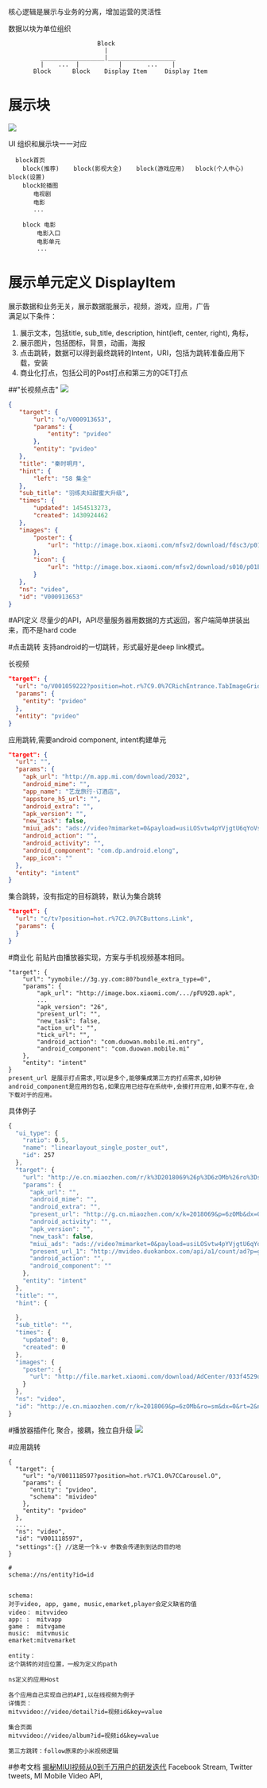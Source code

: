 核心逻辑是展示与业务的分离，增加运营的灵活性


数据以块为单位组织

                             Block
                               |
             __________________|___________________
             |    ...  |           |       ...    |
           Block      Block    Display Item     Display Item
           
           

#  展示块
<img src="https://raw.githubusercontent.com/AiAndroid/tvhome/master/tvhome/design/block.png"/></br>

UI 组织和展示块一一对应</br>
```
  block首页
    block(推荐)    block(影视大全)    block(游戏应用)   block(个人中心)   block(设置)
    block轮播图
       电视剧
       电影
       ...
       
    block 电影
        电影入口
        电影单元
        ...
```

#  展示单元定义 DisplayItem
展示数据和业务无关，展示数据能展示，视频，游戏，应用，广告</br>
满足以下条件：</br>
1. 展示文本，包括title, sub_title, description, hint(left, center, right), 角标，</br>
2. 展示图片，包括图标，背景，动画，海报</br>
3. 点击跳转，数据可以得到最终跳转的Intent，URI，包括为跳转准备应用下载，安装</br>
4. 商业化打点，包括公司的Post打点和第三方的GET打点</br>

 ##"长视频点击"
 <img src="https://raw.githubusercontent.com/AiAndroid/tvhome/master/tvhome/design/pvideo.png"/></br>
 ```json
 {
    "target": {
        "url": "o/V000913653",
        "params": {
            "entity": "pvideo"
        },
        "entity": "pvideo"
    },
    "title": "秦时明月",
    "hint": {
        "left": "58 集全"
    },
    "sub_title": "羽练夫妇甜蜜大升级",
    "times": {
        "updated": 1454513273,
        "created": 1430924462
    },
    "images": {
        "poster": {
            "url": "http://image.box.xiaomi.com/mfsv2/download/fdsc3/p01UCPBoFQBc/ZonxJhukRlUsWy.jpg"
        },
        "icon": {
            "url": "http://image.box.xiaomi.com/mfsv2/download/s010/p01EI5zF4ESu/3G48UmxYSnr0Yj.jpg"
        }
    },
    "ns": "video",
    "id": "V000913653"
}
```
#API定义
尽量少的API，API尽量服务器用数据的方式返回，客户端简单拼装出来，而不是hard code

#点击跳转
支持android的一切跳转，形式最好是deep link模式。

长视频
```json
"target": {
  "url": "o/V001059222?position=hot.r%7C9.0%7CRichEntrance.TabImageGrid.O",
  "params": {
    "entity": "pvideo"
  },
  "entity": "pvideo"
}
```
应用跳转,需要android component, intent构建单元
```json
"target": {
  "url": "",
  "params": {
    "apk_url": "http://m.app.mi.com/download/2032",
    "android_mime": "",
    "app_name": "艺龙旅行-订酒店",
    "appstore_h5_url": "",
    "android_extra": "",
    "apk_version": "",
    "new_task": false,
    "miui_ads": "ads://video?mimarket=0&payload=usiLOSvtw4pYVjgtU6qYoVsEb6ZVCJwm8zhGDsGvzIhtwSTdiWT229iGicHHpddr_ma4ers-JwsbYS4vzkoPmgy13iIHdtfAirW6A3N3oZmyfcDqovbtFzLHZDtLDL3fYRhSleY51LerPc_BKdFJMBPLLGP4psIjTTXjdzXup9TFD-dmIJyXgAd7KG58CfeCMe91uMZVw6EiW0m09-ZA3KsBBaMxY6cacl4DJ1aLgENpbaUx20iP8oO4_JVGMwpypuYYLHl074KSF9gssLOsZD-682Ro-ba8nqlonJyfmnReuzwIuD19bv5QDtzrrJKTqdZtuQTs5bqpikHtN4e6CKNpk4zErPV8Nd4cxvE0ZpNbWpej8R-EogPwIClISE7sMS_GHTew0cErUJjnJsuoQUt4_tjUcPhQCOxrrRoUoEydFcGVISP2FVSy9z-JQm1TpKYTKVjqoFbvNokMgi4l5O-F0rgjTROGHpnfrJ4BmLHF-DPqrBViUvDezfqE36D560v4RV1mDhyyReqYuTPKRg",
    "android_action": "",
    "android_activity": "",
    "android_component": "com.dp.android.elong",
    "app_icon": ""
  },
  "entity": "intent"
}
```
集合跳转，没有指定的目标跳转，默认为集合跳转
```json
"target": {
  "url": "c/tv?position=hot.r%7C2.0%7CButtons.Link",
  "params": {
  }
}
```
#商业化
前贴片由播放器实现，方案与手机视频基本相同。
```
"target": {
    "url": "yymobile://3g.yy.com:80?bundle_extra_type=0",
    "params": {
        "apk_url": "http://image.box.xiaomi.com/.../pFU92B.apk",
        ...
        "apk_version": "26",
        "present_url": "",
        "new_task": false,
        "action_url": "",
        "tick_url": "",
        "android_action": "com.duowan.mobile.mi.entry",
        "android_component": "com.duowan.mobile.mi"
    },
    "entity": "intent"
}
present_url 是展示打点需求,可以是多个,能够集成第三方的打点需求,如秒钟android_component是应用的包名,如果应用已经存在系统中,会接打开应用,如果不存在,会下载对于的应用。
```
具体例子
```js
{
  "ui_type": {
    "ratio": ​0.5,
    "name": "linearlayout_single_poster_out",
    "id": ​257
  },
  "target": {
    "url": "http://e.cn.miaozhen.com/r/k%3D2018069%26p%3D6zOMb%26ro%3Dsm%26dx%3D0%26rt%3D2%26ns%3D__IP__%26ni%3D__IESID__%26v%3D__LOC__%26nd%3D__DRA__%26np%3D__POS__%26nn%3D__APP__%26vo%3D3f965d0f3%26vr%3D2%26o%3Dhttp%253A%252F%252Fproall.h5bang.com%252Fcampaign%252Fdefault%252Fxuetl%252Fxtlqlb%252Findex.php%253Ff%253D2",
    "params": {
      "apk_url": "",
      "android_mime": "",
      "android_extra": "",
      "present_url": "http://g.cn.miaozhen.com/x/k=2018069&p=6zOMb&dx=0&rt=2&o=",
      "android_activity": "",
      "apk_version": "",
      "new_task": false,
      "miui_ads": "ads://video?mimarket=0&payload=usiLOSvtw4pYVjgtU6qYoZtNTK2pJf3J8zhGDsGvzIhtwSTdiWT229iGicHHpddr0M-nGn0cwjolrHyDGoZEq417TQKj4SsvnuP9cu70oxc-dWwWdpFS4n7lEVJU880UYNWbWYu4CBnAmX3yme7MpMt59cLYk_sXRgrDW7MRSgw3rDzz4x0yOf1DLI8R3vuk1TJjIuBgXinNjwgwqqpzow4zNcTlxtzvIgsMgSW93WSLznwNzMt53WiHIdpPD3m3GPS_c13ESOllwY-ovt-Q747Nfa4vv0_LzwHDWKSE35uSYq1xY-i5PUWlBeEwZd_trjQfHJY7zgXrmf9lcT7O4TEvxh03sNHBK1CY5ybLqEFLeP7Y1HD4UAjsa60aFKBMcQDexL0oF0uJL4phK3J9-ae6aRX9t8SS",
      "present_url_1": "http://mvideo.duokanbox.com/api/a1/count/ad?p=g3H7tfEXS5lwO7onq0Y78S0lOhR1Ium7Qf1V5e6Go3_D0F71rZX_Srg28BdmwuMCSZtpcxTE7ZCqJ6UYPvd0nI8U31ksu7ZNyYNf86gAV_Z1g5QPWpy3RotMck-bB0oe",
      "android_action": "",
      "android_component": ""
    },
    "entity": "intent"
  },
  "title": "",
  "hint": {
    
  },
  "sub_title": "",
  "times": {
    "updated": ​0,
    "created": ​0
  },
  "images": {
    "poster": {
      "url": "http://file.market.xiaomi.com/download/AdCenter/033f4529d52f63cfea04abef5dcc907532d43fcde/AdCenter033f4529d52f63cfea04abef5dcc907532d43fcde.jpg/AdCenter033f4529d52f63cfea04abef5dcc907532d43fcdeAdCenter033f4529d52f63cfea04abef5dcc907532d43fcde.jpg.jpg"
    }
  },
  "ns": "video",
  "id": "http://e.cn.miaozhen.com/r/k=2018069&p=6zOMb&ro=sm&dx=0&rt=2&ns=__IP__&ni=__IESID__&v=__LOC__&nd=__DRA__&np=__POS__&nn=__APP__&vo=3f965d0f3&vr=2&o=http%3A%2F%2Fproall.h5bang.com%2Fcampaign%2Fdefault%2Fxuetl%2Fxtlqlb%2Findex.php%3Ff%3D2"
}
```

#播放器插件化
聚合，接耦，独立自升级
<img src="https://raw.githubusercontent.com/AiAndroid/tvhome/master/tvhome/design/vp.png"/></br>

#应用跳转
```
{
  "target": {
    "url": "o/V001118597?position=hot.r%7C1.0%7CCarousel.O",
    "params": {
      "entity": "pvideo",
      "schema": "mivideo"
    },
    "entity": "pvideo"
  },
  ...
  "ns": "video",
  "id": "V001118597",
  "settings":{} //这是一个k-v 参数会传递到到达的目的地
}

#
schema://ns/entity?id=id


schema:
对于video, app, game, music,emarket,player会定义缺省的值
video： mitvvideo
app: :  mitvapp
game :  mitvgame
music:  mitvmusic
emarket:mitvemarket

entity：
这个跳转的对应位置，一般为定义的path

ns定义的应用Host

各个应用自己实现自己的API,以在线视频为例子
详情页：
mitvvideo://video/detail?id=视频id&key=value

集合页面
mitvvideo://video/album?id=视频id&key=value

第三方跳转：follow原来的小米视频逻辑
```

#参考文档
<a href="https://raw.githubusercontent.com/AiAndroid/tvhome/master/tvhome/design/MIUI_Video_Scrum.pdf">
揭秘MIUI视频从0到千万用户的研发迭代</a>
Facebook Stream,
Twitter tweets,
MI Mobile Video API,
